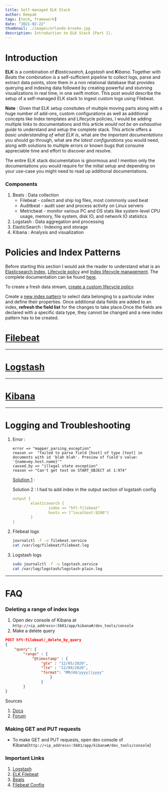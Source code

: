 ```yaml
---
title: Self-managed ELK Stack
author: Deepak
tags: [tech, framework]
date: "2021-02-22"
thumbnail: ./images/orlando-brooke.jpg
description: Introduction to ELK Stack [Part 1].
---
```


# Introduction
**ELK** is a combination of _**E**lasticsearch_, _**L**ogstash_ and _**K**ibana_. Together with _Beats_ the combination is a self-sufficient pipeline to collect logs, parse and extract data points, store them in a non relational database that provides querying and indexing data followed by creating powerful and stunning visualizations in real time, in one swift motion. This post would describe the setup of a self-managed ELK stack to ingest custom logs using Filebeat. 

**Note** : Given that ELK setup consitutes of multiple moving parts along with a huge number of add-ons, custom configurations as well as additional concepts like Index templates and Lifecycle policies, I would be adding multiple links to documentations and this article _would not be an exhaustive guide_ to understand and setup the complete stack. This article offers a _basic understanding of what ELK is_, what are the _important documentations_ you should go through, what are _the latest configurations_ you would need, along with solutions to multiple errors or known bugs that consume appreciable time and effort to discover and resolve.

The entire ELK stack documentation is ginormous and I mention only the documentations you would require for the initial setup and depending on your use-case you might need to read up additional documentations.

### Components 
1. Beats : Data collection
	* Filebeat - collect and ship log files, most commonly used beat
	* Auditbeat - audit user and process activity on Linux servers
	* Metricbeat - monitor various PC and OS stats like system-level CPU usage, memory, file system, disk IO, and network IO statistics
2. Logstash : Data aggregation and processing
3. ElasticSearch : Indexing and storage
4. Kibana : Analysis and visualization

# Policies and Index Patterns
Before starting this section I would ask the reader to understand what is an [Elasticsearch Index](https://www.elastic.co/blog/what-is-an-elasticsearch-index), [Lifecycle policy](https://www.elastic.co/guide/en/elasticsearch/reference/master/set-up-lifecycle-policy.html) and [Index lifecycle management](https://www.elastic.co/guide/en/elasticsearch/reference/current/index-lifecycle-management.html). The complete documentation can be found [here](https://www.elastic.co/guide/en/kibana/current/index.html).

To create a fresh data stream, [create a custom lifecycle policy](https://www.elastic.co/guide/en/elasticsearch/reference/7.10/set-up-lifecycle-policy.html#ilm-policy-definition). 

Create a [new index pattern](https://www.elastic.co/guide/en/kibana/current/index-patterns.html#index-patterns-read-only-access) to select data belonging to a particular index and define their properties. Once additional data fields are added to an index, **refresh the field list** for the changes to take place.Once the fields are declared with a specific data type, they cannot be changed and a new index pattern has to be created.

# [Filebeat](https://www.deepakgouda.com/Filebeat)

---

# [Logstash](https://www.deepakgouda.com/Logstash)

---

# [Kibana](https://www.deepakgouda.com/Kibana)

---

# Logging and Troubleshooting
1. Error : 
	```config
	error => "mapper_parsing_exception"
	reason =>  "failed to parse field [host] of type [text] in documents with id 'blah blah'. Preview of field's value: '{name=my.host.name}'"
	caused_by => "illegal state exception"
	reason => "Can't get text on START_OBJECT at 1:974"

	```
	[Solution 1](https://discuss.elastic.co/t/failed-to-parse-field-host-of-type-text-cant-get-text-on-a-start-object-at-1-974/235221/2) : 

	Solution 2 : I had to add index in the output section of logstash config
	```yaml
	output {
			elasticsearch {
					index => "hft-filebeat"
					hosts => ["localhost:9200"]
			}
	}
	```
2. Filebeat logs
	```bash
	journalctl -f -u filebeat.service
	cat /var/log/filebeat/filebeat.log
	```
3. Logstash logs
	```bash
	sudo journalctl -f -u logstash.service
	cat /var/log/logstash/logstash-plain.log
	```

---

# FAQ 
### Deleting a range of index logs
1. Open dev console of Kibana at `http://<ip_address>:5601/app/kibana#/dev_tools/console`
2. Make a delete query
```json
POST hft-filebeat/_delete_by_query
{
	"query": {
		"range" : {
			"@timestamp" : {
				"gte" : "12/05/2020",
				"lte" : "12/09/2020",
				"format": "MM/dd/yyyy||yyyy"
					}
				}
		}
} 
```
Sources

1. [Docs](https://www.elastic.co/guide/en/elasticsearch/reference/current/docs-delete-by-query.html)
2. [Forum](https://discuss.elastic.co/t/delete-logs-in-elasticsearch-after-certain-period/75067/8)

### Making GET and PUT requests
* To make GET and PUT requests, open dev console of Kibana(`http://<ip_address>:5601/app/kibana#/dev_tools/console`)

### Important Links
1. [Logstash](https://logz.io/learn/complete-guide-elk-stack/#installing-elk)
2. [ELK Filebeat](http://localhost:5601/app/kibana#/home/tutorial/systemLogs)
3. [Beats](https://logz.io/blog/beats-tutorial/)
4. [Filebeat Config](https://www.elastic.co/guide/en/beats/filebeat/6.8/filebeat-configuration.html)